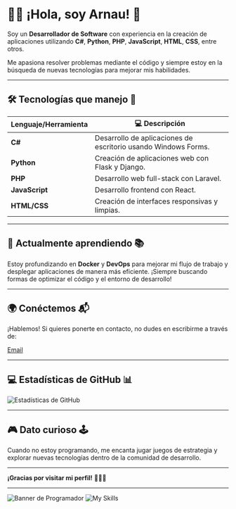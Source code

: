 # 👨‍💻 **¡Hola, soy Arnau!** 🚀

Soy un **Desarrollador de Software** con experiencia en la creación de aplicaciones utilizando **C#**, **Python**, **PHP**, **JavaScript**, **HTML**, **CSS**, entre otros.

Me apasiona resolver problemas mediante el código y siempre estoy en la búsqueda de nuevas tecnologías para mejorar mis habilidades.

---

## 🛠️ **Tecnologías que manejo** 🔧

| Lenguaje/Herramienta | 💻 Descripción                        |
| -------------------- | ------------------------------------- |
| **C#**               | Desarrollo de aplicaciones de escritorio usando Windows Forms. |
| **Python**           | Creación de aplicaciones web con Flask y Django. |
| **PHP**              | Desarrollo web full-stack con Laravel. |
| **JavaScript**       | Desarrollo frontend con React.       |
| **HTML/CSS**         | Creación de interfaces responsivas y limpias. |

---

## 🌱 **Actualmente aprendiendo** 📚

Estoy profundizando en **Docker** y **DevOps** para mejorar mi flujo de trabajo y desplegar aplicaciones de manera más eficiente. ¡Siempre buscando formas de optimizar el código y el entorno de desarrollo!

---

## 🌍 **Conéctemos** 📬

¡Hablemos! Si quieres ponerte en contacto, no dudes en escribirme a través de:

[Email](mailto:arnau@correo.com)

---

## 💻 **Estadísticas de GitHub** 📊

![Estadísticas de GitHub](https://github-readme-stats.vercel.app/api?username=arnau&show_icons=true&count_private=true&hide_title=true&theme=radical)

---

## 🎮 **Dato curioso** 🕹️

Cuando no estoy programando, me encanta jugar juegos de estrategia y explorar nuevas tecnologías dentro de la comunidad de desarrollo.

---

**¡Gracias por visitar mi perfil!** 👨‍💻🚀

---

<!-- Banner de "Programador" -->
![Banner de Programador](https://img.shields.io/badge/Developer-Full_Stack-4c8bf5?style=for-the-badge&logo=appveyor)
![My Skills](https://img.shields.io/badge/Skills-C%23%20%7C%20Python%20%7C%20JavaScript-blue?style=flat-square)


